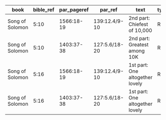 <!--
https://urantia-book.org/urantiabook/bible_refs/SongofSolomon_1.html
bible_ref = Bible Chapter:Vers
par_pageref = UB 1st English Edition Page:Line
par_ref = UB Paper:Sec:Ppgh
type = See _readme
-->

| book            | bible_ref | par_pageref | par_ref       | text                            | type |
| --------------- | --------- | ----------- | ------------- | ------------------------------- | ---- |
| Song of Solomon | 5:10      | 1566:18-19  | 139:12.4/9-10 | 2nd part: Chiefest of 10,000    | R    |
| Song of Solomon | 5:10      | 1403:37-38  | 127:5.6/18-20 | 2nd part: Greatest among 10K    | R    |
| Song of Solomon | 5:16      | 1566:18-19  | 139:12.4/9-10 | 1st part: One altogether lovely | R    |
| Song of Solomon | 5:16      | 1403:37-38  | 127:5.6/18-20 | 1st part: One altogether lovely | R    |
